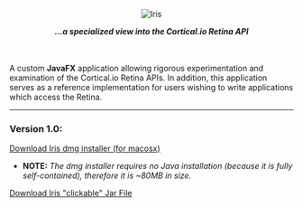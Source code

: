 <p align="center">
<img src="http://metaware.us/images/iris_black_font_smaller.png" alt="Iris">
</p>

<p align="center">
<b><i>...a specialized view into the Cortical.io Retina API</i></b>
</p>

<br><br>
A custom **JavaFX** application allowing rigorous experimentation and examination of the Cortical.io Retina APIs. In addition, this application serves as a reference implementation for users wishing to write applications which access the Retina.

---
### Version 1.0:


[Download Iris dmg installer (for macosx)]()
- **NOTE:** _The dmg installer requires no Java installation (because it is fully self-contained), therefore it is ~80MB in size._

[Download Iris "clickable" Jar File]()
